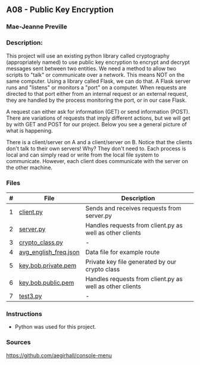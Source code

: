 ## A08 - Public Key Encryption
### Mae-Jeanne Preville 
### Description:

This project will use an existing python library called cryptography (appropriately named) to use public key encryption to encrypt and decrypt messages sent between two entities. We need a method to allow two scripts to "talk" or communicate over a network. This means NOT on the same computer. Using a library called Flask, we can do that. A Flask server runs and "listens" or monitors a "port" on a computer. When requests are directed to that port either from an internal request or an external request, they are handled by the process monitoring the port, or in our case Flask.

A request can either ask for information (GET) or send information (POST). There are variations of requests that imply different actions, but we will get by with GET and POST for our project. Below you see a general picture of what is happening.

There is a client/server on A and a client/server on B. Notice that the clients don't talk to their own servers! Why? They don't need to. Each process is local and can simply read or write from the local file system to communicate. However, each client does communicate with the server on the other machine.

### Files

|   #   | File                       | Description                                                |
| :---: | -------------------------- | ---------------------------------------------------------- |
|   1   | [client.py](./client.py)   | Sends and receives requests from server.py   |
|   2   | [server.py](./server.py)   | Handles requests from client.py as well as other clients  |
|   3   | [crypto_class.py](./crypto_class.py)   | -  |
|   4   | [avg_english_freq.json](./avg_english_freq.json)   | Data file for example route  |
|   5   | [key.bob.private.pem](./key.bob.private.pem)   | Private key file generated by our crypto class  |
|   6   | [key.bob.public.pem](./key.bob.public.pem)   | Handles requests from client.py as well as other clients  |
|   7   | [test3.py](./test3.py)   | -  |


### Instructions

- Python was used for this project.

### Sources
https://github.com/aegirhall/console-menu
